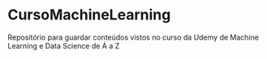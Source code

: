 # CursoMachineLearning
Repositório para guardar conteúdos vistos no curso da Udemy de Machine Learning e Data Science de Á a Z
